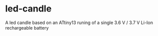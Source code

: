 led-candle
==========

A led candle based on an ATtiny13 runing of a single 3.6 V / 3.7 V Li-Ion rechargeable battery
